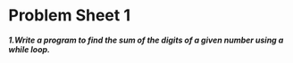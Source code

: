 # Problem Sheet 1

***1.Write a program to find the sum of the digits of a given number using a while loop.***
